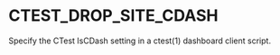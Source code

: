   

# CTEST_DROP_SITE_CDASH  
Specify the CTest IsCDash setting
in a ctest(1) dashboard client script.  

